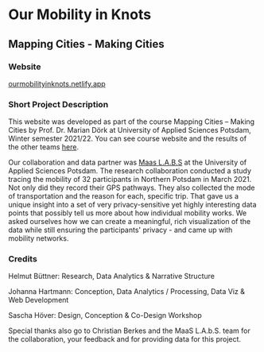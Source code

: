 # Our Mobility in Knots

## Mapping Cities - Making Cities

### Website

[ourmobilityinknots.netlify.app](ourmobilityinknots.netlify.app)

### Short Project Description

This website was developed as part of the course Mapping Cities – Making Cities by Prof. Dr. Marian Dörk at University of Applied Sciences Potsdam, Winter semester 2021/22. You can see course website and the results of the other teams [here](https://uclab.fh-potsdam.de/mapping/).

Our collaboration and data partner was [Maas L.A.B.S](http://maas4.de) at the University of Applied Sciences Potsdam. The research collaboration conducted a study tracing the mobility of 32 participants in Northern Potsdam in March 2021. Not only did they record their GPS pathways. They also collected the mode of transportation and the reason for each, specific trip. That gave us a unique insight into a set of very privacy-sensitive yet highly interesting data points that possibly tell us more about how individual mobility works. We asked ourselves how we can create a meaningful, rich visualization of the data while still ensuring the participants' privacy - and came up with mobility networks. 

### Credits

Helmut Büttner: Research, Data Analytics & Narrative Structure

Johanna Hartmann: Conception, Data Analytics / Processing, Data Viz & Web Development

Sascha Höver: Design, Conception & Co-Design Workshop

Special thanks also go to Christian Berkes and the MaaS L.A.b.S. team for the collaboration, your feedback and for providing data for this project.
